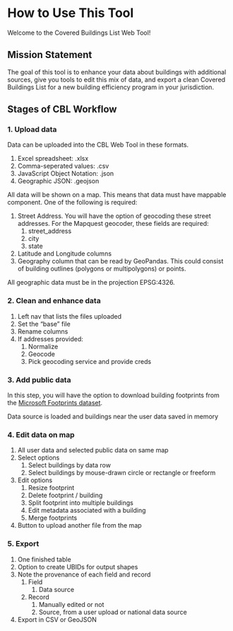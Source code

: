 # How to Use This Tool

Welcome to the Covered Buildings List Web Tool! 

## Mission Statement
The goal of this tool is to enhance your data about buildings with additional sources, give you tools to edit this mix of data, and export a clean Covered Buildings List for a new building efficiency program in your jurisdiction.

## Stages of CBL Workflow

### 1. Upload data

Data can be uploaded into the CBL Web Tool in these formats. 

1. Excel spreadsheet: .xlsx
1. Comma-seperated values: .csv
1. JavaScript Object Notation: .json
1. Geographic JSON: .geojson

All data will be shown on a map. This means that data must have mappable component. One of the following is required:

1. Street Address. You will have the option of geocoding these street addresses. For the Mapquest geocoder, these fields are required:
    1. street_address
    1. city
    1. state
1. Latitude and Longitude columns
1. Geography column that can be read by GeoPandas. This could consist of building outlines (polygons or multipolygons) or points. 

All geographic data must be in the projection EPSG:4326.

### 2. Clean and enhance data

1.  Left nav that lists the files uploaded
1.  Set the “base” file
1.  Rename columns
1.  If addresses provided:
    1. Normalize
    1. Geocode
    1. Pick geocoding service and provide creds

### 3. Add public data

In this step, you will have the option to download building footprints from the [Microsoft Footprints dataset](https://github.com/microsoft/GlobalMLBuildingFootprints). 

Data source is loaded and buildings near the user data saved in memory

### 4. Edit data on map

1.  All user data and selected public data on same map
1.  Select options
    1.  Select buildings by data row
    1. Select buildings by mouse-drawn circle or rectangle or freeform
1.  Edit options
    1.  Resize footprint
    1. Delete footprint / building
    1.    Split footprint into multiple buildings
    1. Edit metadata associated with a building
    1.  Merge footprints
1.  Button to upload another file from the map

### 5. Export

1.  One finished table
1.  Option to create UBIDs for output shapes
1.  Note the provenance of each field and record
    1.  Field
        1.  Data source
    1. Record
        1.  Manually edited or not
        1.  Source, from a user upload or national data source
1.  Export in CSV or GeoJSON
